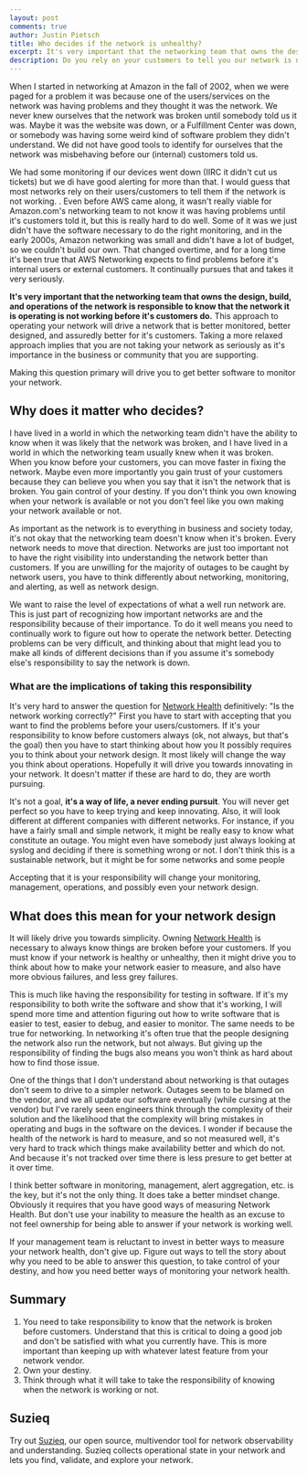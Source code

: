 ```yaml
---
layout: post
comments: true
author: Justin Pietsch
title: Who decides if the network is unhealthy?
excerpt: It's very important that the networking team that owns the design, build, and operations of the network is the responsible to know that the network it is operating is not working before it's customers do. This approach to networking will drive a network that is better monitored, probably better designed, and almost assuredly better for it's customers.
description: Do you rely on your customers to tell you our network is not working or do you take responsibility for network health?
---
```

When I started in networking at Amazon in the fall of 2002, when we were paged for a problem it was because one of the users/services on the network was having problems and they thought it was the network. We never knew ourselves that the network was broken until somebody told us it was. Maybe it was the website was down, or a Fulfillment Center was down, or somebody was having some weird kind of software problem they didn't understand. We did not have good tools to identify for ourselves that the network was misbehaving before our (internal) customers told us.

We had some monitoring if our devices went down (IIRC it didn't cut us tickets) but we di have good alerting for more than that. I would guess that most networks rely on their users/customers to tell them if the network is not working. . Even before AWS came along, it wasn't really viable for Amazon.com's networking team to not know it was having problems until it's customers told it, but this is really hard to do well. Some of it was we just didn't have the software necessary to do the right monitoring, and in the early 2000s, Amazon networking was small and didn't have a lot of budget, so we couldn't build our own. That changed overtime, and for a long time it's been true that AWS Networking expects to find problems before it's internal users or external customers. It continually pursues that and takes it very seriously.

**It's very important that the networking team that owns the design, build, and operations of the network is responsible to know that the network it is operating is not working before it's customers do.** This approach to operating your network will drive a network that is better monitored, better designed, and  assuredly better for it's customers. Taking a more relaxed approach implies that you are not taking your network as seriously as it's importance in the business or community that you are supporting.

Making this question primary will drive you to get better software to monitor your network. 

## Why does it matter who decides?

I have lived in a world in which the networking team didn't have the ability to know when it was likely that the network was broken, and I have lived in a world in which the networking team usually knew when it was broken. When you know before your customers, you can move faster in fixing the network. Maybe even more importantly you gain trust of your customers because they can believe you when you say that it isn't the network that is broken. You gain control of your destiny. If you don't think you own knowing when your network is available or not you don't feel like you own making your network available or not.

As important as the network is to everything in business and society today, it's not okay that the networking team doesn't know when it's broken. Every network needs to move that direction. Networks are just too important not to have the right visibility into understanding the network better than customers. If you are unwilling for the majority of outages to be caught by network users, you have to think differently about networking, monitoring, and alerting, as well as network design.

We want to raise the level of expectations of what a well run network are. This is just part of recognizing how important networks are and the responsibility because of their importance. To do it well means you need to continually work to figure out how to operate the network better. Detecting problems can be very difficult, and thinking about that might lead you to make all kinds of different decisions than if you assume it's somebody else's responsibility to say the network is down.

### What are the implications of taking this responsibility

It's very hard to answer the question for [Network Health](https://elegantnetwork.github.io/posts/network-health/) definitively: "Is the network working correctly?" First you have to start with accepting that you want to find the problems before your users/customers. If it's your responsibility to know before customers always (ok, not always, but that's the goal) then you have to start thinking about how you It possibly requires you to think about your network design. It most likely will change the way you think about operations. Hopefully it will drive you towards innovating in your network. It doesn't matter if these are hard to do, they are worth pursuing.

It's not a goal, **it's a way of life, a never ending pursuit**. You will never get perfect so you have to keep trying and keep innovating. Also, it will look different at different companies with different networks. For instance, if you have a fairly small and simple network, it might be really easy to know what constitute an outage. You might even have somebody just always looking at syslog and deciding if there is something wrong or not. I don't think this is a sustainable network, but it might be for some networks and some people

Accepting that it is your responsibility will change your monitoring, management, operations, and possibly even your network design.

## What does this mean for your network design

It will likely drive you towards simplicity. Owning [Network Health](https://elegantnetwork.github.io/posts/network-health/) is necessary to always know things are broken before your customers. If you must know if your network is healthy or unhealthy, then it might drive you to think about how to make your network easier to measure, and also have more obvious failures, and less grey failures.

This is much like having the responsibility for testing in software. If it's my responsibility to both write the software and show that it's working, I will spend more time and attention figuring out how to write software that is easier to test, easier to debug, and easier to monitor. The same needs to be true for networking. In networking it's often true that the people designing the network also run the network, but not always. But giving up the responsibility of finding the bugs also means you won't think as hard about how to find those issue.

One of the things that I don't understand about networking is that outages don't seem to drive to a simpler network. Outages seem to be blamed on the vendor, and we all update our software eventually (while cursing at the vendor) but I've rarely seen engineers think through the complexity of their solution and the likelihood that the complexity will bring mistakes in operating and bugs in the software on the devices. I wonder if because the health of the network is hard to measure, and so not measured well, it's very hard to track which things make availability better and which do not. And because it's not tracked over time there is less presure to get better at it over time.

I think better software in monitoring, management, alert aggregation, etc. is the key, but it's not the only thing. It does take a better mindset change. Obviously it requires that you have good ways of measuring Network Health. But don't use your inability to measure the health as an excuse to not feel ownership for being able to answer if your network is working well.

If your management team is reluctant to invest in better ways to measure your network health, don't give up. Figure out ways to tell the story about why you need to be able to answer this question, to take control of your destiny, and how you need better ways of monitoring your network health.

## Summary

1. You need to take responsibility to know that the network is broken before customers. Understand that this is critical to doing a good job and don't be satisfied with what you currently have. This is more important than keeping up with whatever latest feature from your network vendor.
1. Own your destiny. 
1. Think through what it will take to take the responsibility of knowing when the network is working or not.

## Suzieq
Try out [Suzieq](https://www.stardustsystems.net/suzieq/), our open source, multivendor tool for network observability and understanding. Suzieq collects operational state in your network and lets you find, validate, and explore your network.